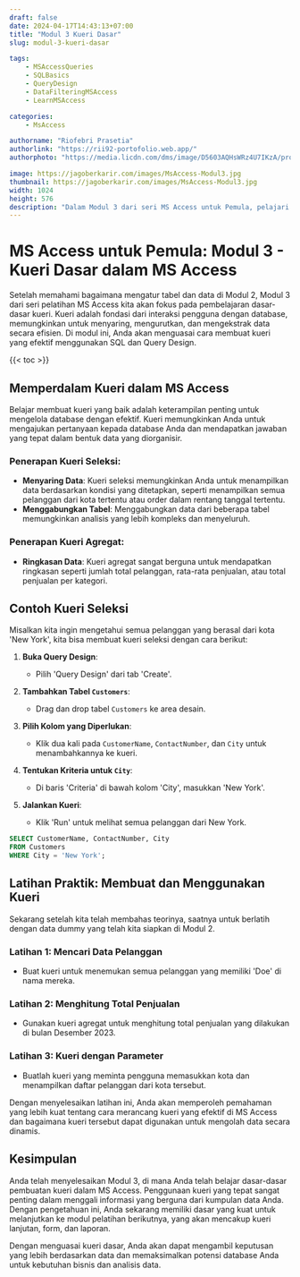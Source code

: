 ```yaml
---
draft: false
date: 2024-04-17T14:43:13+07:00
title: "Modul 3 Kueri Dasar"
slug: modul-3-kueri-dasar

tags:
    - MSAccessQueries
    - SQLBasics
    - QueryDesign
    - DataFilteringMSAccess
    - LearnMSAccess

categories:
    - MsAccess

authorname: "Riofebri Prasetia"
authorlink: "https://rii92-portofolio.web.app/"
authorphoto: "https://media.licdn.com/dms/image/D5603AQHsWRz4U7IKzA/profile-displayphoto-shrink_200_200/0/1690182368248?e=1718841600&v=beta&t=UrTxqBd5G0GRg7UsKkoxTP99WK_An-NJpp4Nu2RXlO8"

image: https://jagoberkarir.com/images/MsAccess-Modul3.jpg
thumbnail: https://jagoberkarir.com/images/MsAccess-Modul3.jpg
width: 1024
height: 576
description: "Dalam Modul 3 dari seri MS Access untuk Pemula, pelajari cara esensial dalam membuat kueri yang efektif menggunakan SQL dan Query Design. Modul ini mengajarkan Anda cara menyaring dan memproses data untuk memenuhi kebutuhan spesifik, meningkatkan kemampuan Anda untuk mengelola dan menganalisis informasi database dengan presisi."
---
```


# MS Access untuk Pemula: Modul 3 - Kueri Dasar dalam MS Access

Setelah memahami bagaimana mengatur tabel dan data di Modul 2, Modul 3 dari seri pelatihan MS Access kita akan fokus pada pembelajaran dasar-dasar kueri. Kueri adalah fondasi dari interaksi pengguna dengan database, memungkinkan untuk menyaring, mengurutkan, dan mengekstrak data secara efisien. Di modul ini, Anda akan menguasai cara membuat kueri yang efektif menggunakan SQL dan Query Design.

{{< toc >}}

## Memperdalam Kueri dalam MS Access

Belajar membuat kueri yang baik adalah keterampilan penting untuk mengelola database dengan efektif. Kueri memungkinkan Anda untuk mengajukan pertanyaan kepada database Anda dan mendapatkan jawaban yang tepat dalam bentuk data yang diorganisir.

### Penerapan Kueri Seleksi:

- **Menyaring Data**: Kueri seleksi memungkinkan Anda untuk menampilkan data berdasarkan kondisi yang ditetapkan, seperti menampilkan semua pelanggan dari kota tertentu atau order dalam rentang tanggal tertentu.
- **Menggabungkan Tabel**: Menggabungkan data dari beberapa tabel memungkinkan analisis yang lebih kompleks dan menyeluruh.

### Penerapan Kueri Agregat:

- **Ringkasan Data**: Kueri agregat sangat berguna untuk mendapatkan ringkasan seperti jumlah total pelanggan, rata-rata penjualan, atau total penjualan per kategori.

## Contoh Kueri Seleksi

Misalkan kita ingin mengetahui semua pelanggan yang berasal dari kota 'New York', kita bisa membuat kueri seleksi dengan cara berikut:

1. **Buka Query Design**:
   - Pilih 'Query Design' dari tab 'Create'.
   
2. **Tambahkan Tabel `Customers`**:
   - Drag dan drop tabel `Customers` ke area desain.
   
3. **Pilih Kolom yang Diperlukan**:
   - Klik dua kali pada `CustomerName`, `ContactNumber`, dan `City` untuk menambahkannya ke kueri.
   
4. **Tentukan Kriteria untuk `City`**:
   - Di baris 'Criteria' di bawah kolom 'City', masukkan 'New York'.

5. **Jalankan Kueri**:
   - Klik 'Run' untuk melihat semua pelanggan dari New York.

```sql
SELECT CustomerName, ContactNumber, City
FROM Customers
WHERE City = 'New York';
```

## **Latihan Praktik: Membuat dan Menggunakan Kueri**

Sekarang setelah kita telah membahas teorinya, saatnya untuk berlatih dengan data dummy yang telah kita siapkan di Modul 2.

### **Latihan 1: Mencari Data Pelanggan**

- Buat kueri untuk menemukan semua pelanggan yang memiliki 'Doe' di nama mereka.

### **Latihan 2: Menghitung Total Penjualan**

- Gunakan kueri agregat untuk menghitung total penjualan yang dilakukan di bulan Desember 2023.

### **Latihan 3: Kueri dengan Parameter**

- Buatlah kueri yang meminta pengguna memasukkan kota dan menampilkan daftar pelanggan dari kota tersebut.

Dengan menyelesaikan latihan ini, Anda akan memperoleh pemahaman yang lebih kuat tentang cara merancang kueri yang efektif di MS Access dan bagaimana kueri tersebut dapat digunakan untuk mengolah data secara dinamis.

## **Kesimpulan**

Anda telah menyelesaikan Modul 3, di mana Anda telah belajar dasar-dasar pembuatan kueri dalam MS Access. Penggunaan kueri yang tepat sangat penting dalam menggali informasi yang berguna dari kumpulan data Anda. Dengan pengetahuan ini, Anda sekarang memiliki dasar yang kuat untuk melanjutkan ke modul pelatihan berikutnya, yang akan mencakup kueri lanjutan, form, dan laporan.

Dengan menguasai kueri dasar, Anda akan dapat mengambil keputusan yang lebih berdasarkan data dan memaksimalkan potensi database Anda untuk kebutuhan bisnis dan analisis data.